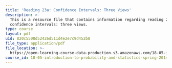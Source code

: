 ```yaml
---
title: 'Reading 23a: Confidence Intervals: Three Views'
description: >-
  This is a resource file that contains information regarding reading 23a:
  confidence intervals: three views.
type: course
layout: pdf
uid: 820c5508d52426d511d4e2e7c9d452b8
file_type: application/pdf
file_location: >-
  https://open-learning-course-data-production.s3.amazonaws.com/18-05-introduction-to-probability-and-statistics-spring-2014/820c5508d52426d511d4e2e7c9d452b8_MIT18_05S14_Reading23a.pdf
course_id: 18-05-introduction-to-probability-and-statistics-spring-2014
---
```

